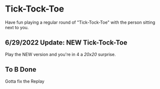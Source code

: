 # Tick-Tock-Toe
Have fun playing a regular round of "Tick-Tock-Toe" with the person sitting next to you.

## 6/29/2022 Update: NEW Tick-Tock-Toe
Play the NEW version and you're in 4 a *20x20* surprise.

## To B Done
Gotta fix the Replay
